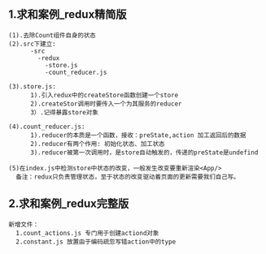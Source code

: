 ## 1.求和案例_redux精简版
    (1).去除Count组件自身的状态
    (2).src下建立:
          -src
            -redux
              -store.js
              -count_reducer.js

    (3).store.js:
          1).引入redux中的createStore函数创建一个store
          2).createStor调用时要传入一个为其服务的reducer
          3）.记得暴露store对象

    (4).count_reducer.js:
          1).reducer的本质是一个函数，接收：preState,action 加工返回后的数据
          2).reducer有两个作用: 初始化状态、加工状态
          3).reducer被第一次调用时，是store自动触发的，传递的preState是undefind
    
    (5)在index.js中检测store中状态的改变，一般发生改变要重新渲染<App/>
      备注：redux只负责管理状态，至于状态的改变驱动着页面的更新需要我们自己写。
## 2.求和案例_redux完整版
    新增文件：
      1.count_actions.js 专门用于创建actiond对象
      2.constant.js 放置由于编码疏忽写错action中的type